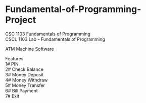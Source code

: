 # Fundamental-of-Programming-Project

CSC 1103 Fundamentals of Programming  
CSCL 1103 Lab - Fundamentals of Programming  

ATM Machine Software  

Features  
1# PIN  
2# Check Balance  
3# Money Deposit  
4# Money Withdraw  
5# Money Transfer  
6# Bill Payment  
7# Exit  
